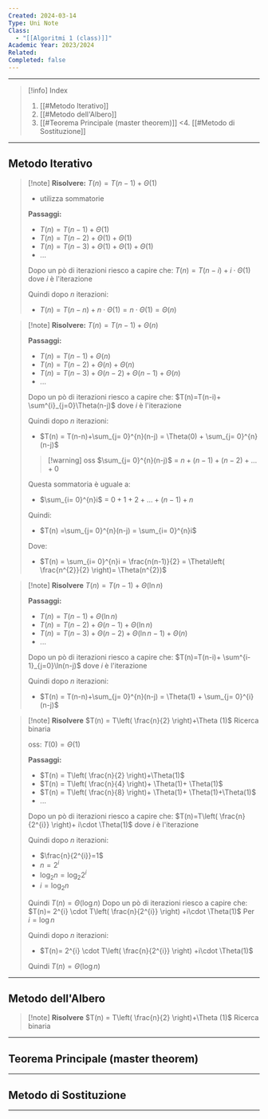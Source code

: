```yaml
---
Created: 2024-03-14
Type: Uni Note
Class:
  - "[[Algoritmi 1 (class)]]"
Academic Year: 2023/2024
Related: 
Completed: false
---
```

---

>[!info] Index
>1. [[#Metodo Iterativo]]
>2. [[#Metodo dell'Albero]]
>3. [[#Teorema Principale (master theorem)]]
<4. [[#Metodo di Sostituzione]]

---
## Metodo Iterativo

>[!note] **Risolvere:** $T(n) = T(n-1)+\Theta(1)$
>- utilizza sommatorie 
>
>**Passaggi:**
>- $T(n) = T(n-1)+\Theta(1)$
>- $T(n) = T(n-2)+\Theta(1)+\Theta(1)$
>- $T(n) = T(n-3)+\Theta(1)+\Theta(1)+\Theta(1)$
>- ...
>
>Dopo un pò di iterazioni riesco a capire che: $T(n)=T(n-i)+i\cdot \Theta(1)$ dove $i$ è l'iterazione 
>
>Quindi dopo $n$ iterazioni:
>- $T(n) = T(n-n)+n\cdot \Theta(1) = n\cdot \Theta(1) = \Theta(n )$
>

>[!note] **Risolvere:** $T(n) = T(n-1)+\Theta(n)$
>
>**Passaggi:**
>- $T(n) = T(n-1)+\Theta(n)$
>- $T(n) = T(n-2)+\Theta(n)+\Theta(n)$
>- $T(n) = T(n-3)+\Theta(n-2)+\Theta(n-1)+\Theta(n)$
>- ...
>
>Dopo un pò di iterazioni riesco a capire che: $T(n)=T(n-i)+ \sum^{i}_{j=0}\Theta(n-j)$ dove $i$ è l'iterazione
>
>Quindi dopo $n$ iterazioni:
>- $T(n) = T(n-n)+\sum_{j= 0}^{n}(n-j) = \Theta(0) + \sum_{j= 0}^{n}(n-j)$
>
>>[!warning] oss
>>$\sum_{j= 0}^{n}(n-j)$  =  $n+(n-1)+(n-2)+\dots+0$ 
>
>Questa sommatoria è uguale a:
>- $\sum_{i= 0}^{n}i$  =  $0 + 1 + 2 + \dots +(n-1) + n$
>
>Quindi:
>- $T(n) =\sum_{j= 0}^{n}(n-j) = \sum_{i= 0}^{n}i$
>
>Dove:
>- $T(n) = \sum_{i= 0}^{n}i = \frac{n(n-1)}{2} = \Theta\left( \frac{n^{2}}{2} \right)= \Theta(n^{2})$

>[!note] **Risolvere** $T(n) = T(n-1)+\Theta (\ln n)$
>
>**Passaggi:**
>- $T(n) = T(n-1)+\Theta(\ln n)$
>- $T(n) = T(n-2)+\Theta(n-1)+\Theta(\ln n)$
>- $T(n) = T(n-3)+\Theta(n-2)+\Theta(\ln n-1)+\Theta(n)$
>- ...
>
>Dopo un pò di iterazioni riesco a capire che: $T(n)=T(n-i)+ \sum^{i-1}_{j=0}\ln(n-j)$ dove $i$ è l'iterazione
>
>Quindi dopo $n$ iterazioni:
>- $T(n) = T(n-n)+\sum_{j= 0}^{n}(n-j) = \Theta(1) + \sum_{j= 0}^{i}(n-j)$

>[!note] **Risolvere** $T(n) = T\left( \frac{n}{2} \right)+\Theta (1)$ Ricerca binaria
>
>oss: $T(0)=\Theta(1)$
>
>**Passaggi:**
>- $T(n) = T\left( \frac{n}{2} \right)+\Theta(1)$
>- $T(n) = T\left( \frac{n}{4} \right)+ \Theta(1)+ \Theta(1)$
>- $T(n) = T\left( \frac{n}{8} \right)+ \Theta(1)+ \Theta(1)+\Theta(1)$
>- ...
>
>Dopo un pò di iterazioni riesco a capire che: $T(n)=T\left( \frac{n}{2^{i}} \right)+ i\cdot \Theta(1)$ dove $i$ è l'iterazione
>
>Quindi dopo $n$ iterazioni:
>- $\frac{n}{2^{i}}=1$ 
>- $n=2^{i}$
>- $\log_{2}n = \log_{2}2^{i}$
>- $i = \log_{2} n$
>
>Quindi $T(n) = \Theta(\log n)$
>Dopo un pò di iterazioni riesco a capire che: $T(n)= 2^{i} \cdot T\left( \frac{n}{2^{i}} \right) +i\cdot \Theta(1)$
>Per $i=\log n$
>
>Quindi dopo $n$ iterazioni:
>- $T(n)= 2^{i} \cdot T\left( \frac{n}{2^{i}} \right) +i\cdot \Theta(1)$ 
>
>Quindi $T(n) = \Theta(\log n)$

---
## Metodo dell'Albero

>[!note] **Risolvere** $T(n) = T\left( \frac{n}{2} \right)+\Theta (1)$ Ricerca binaria

---
## Teorema Principale (master theorem)


---
## Metodo di Sostituzione


---